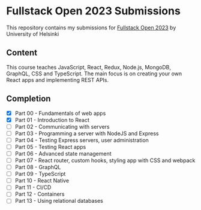 
# Fullstack Open 2023 Submissions
This repository contains my submissions for [Fullstack Open 2023](https://fullstackopen.com/) by University of Helsinki

## Content
This course teaches JavaScript, React, Redux, Node.js, MongoDB, GraphQL, CSS and TypeScript. The main focus is on creating your own React apps and implementing REST APIs.

## Completion

 - [x] Part 00 - Fundamentals of web apps
 - [x] Part 01 - Introduction to React
 - [ ] Part 02 - Communicating with servers
 - [ ] Part 03 - Programming a server with NodeJS and Express
 - [ ] Part 04 - Testing Express servers, user administration
 - [ ] Part 05 - Testing React apps
 - [ ] Part 06 - Advanced state management
 - [ ] Part 07 - React router, custom hooks, styling app with CSS and webpack
 - [ ] Part 08 - GraphQL
 - [ ] Part 09 - TypeScript
 - [ ] Part 10 - React Native
 - [ ] Part 11 - CI/CD
 - [ ] Part 12 - Containers
 - [ ] Part 13 - Using relational databases